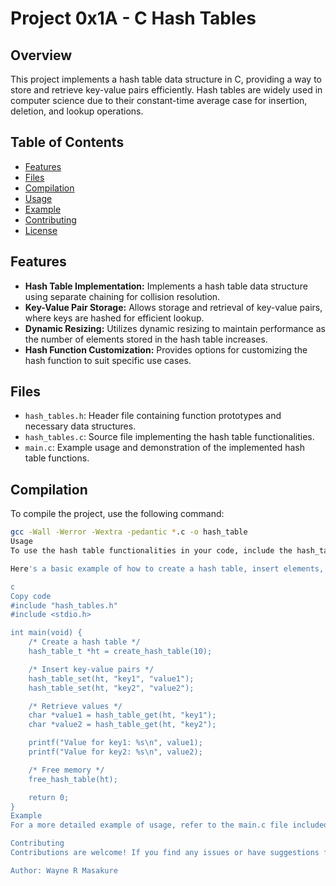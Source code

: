 # Project 0x1A - C Hash Tables

## Overview

This project implements a hash table data structure in C, providing a way to store and retrieve key-value pairs efficiently. Hash tables are widely used in computer science due to their constant-time average case for insertion, deletion, and lookup operations.

## Table of Contents

- [Features](#features)
- [Files](#files)
- [Compilation](#compilation)
- [Usage](#usage)
- [Example](#example)
- [Contributing](#contributing)
- [License](#license)

## Features

- **Hash Table Implementation:** Implements a hash table data structure using separate chaining for collision resolution.
- **Key-Value Pair Storage:** Allows storage and retrieval of key-value pairs, where keys are hashed for efficient lookup.
- **Dynamic Resizing:** Utilizes dynamic resizing to maintain performance as the number of elements stored in the hash table increases.
- **Hash Function Customization:** Provides options for customizing the hash function to suit specific use cases.

## Files

- `hash_tables.h`: Header file containing function prototypes and necessary data structures.
- `hash_tables.c`: Source file implementing the hash table functionalities.
- `main.c`: Example usage and demonstration of the implemented hash table functions.

## Compilation

To compile the project, use the following command:

```bash
gcc -Wall -Werror -Wextra -pedantic *.c -o hash_table
Usage
To use the hash table functionalities in your code, include the hash_tables.h header file and link against the compiled object file.

Here's a basic example of how to create a hash table, insert elements, and perform a lookup:

c
Copy code
#include "hash_tables.h"
#include <stdio.h>

int main(void) {
    /* Create a hash table */
    hash_table_t *ht = create_hash_table(10);

    /* Insert key-value pairs */
    hash_table_set(ht, "key1", "value1");
    hash_table_set(ht, "key2", "value2");

    /* Retrieve values */
    char *value1 = hash_table_get(ht, "key1");
    char *value2 = hash_table_get(ht, "key2");

    printf("Value for key1: %s\n", value1);
    printf("Value for key2: %s\n", value2);

    /* Free memory */
    free_hash_table(ht);

    return 0;
}
Example
For a more detailed example of usage, refer to the main.c file included in this repository.

Contributing
Contributions are welcome! If you find any issues or have suggestions for improvements, please feel free to open an issue or submit a pull request.

Author: Wayne R Masakure
